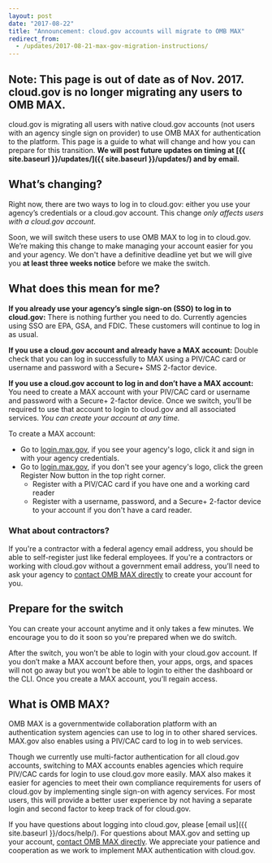 ```yaml
---
layout: post
date: "2017-08-22"
title: "Announcement: cloud.gov accounts will migrate to OMB MAX"
redirect_from:
  - /updates/2017-08-21-max-gov-migration-instructions/
---
```


## Note: This page is out of date as of Nov. 2017. cloud.gov is no longer migrating any users to OMB MAX.

cloud.gov is migrating all users with native cloud.gov accounts (not users with an agency single sign on provider) to use OMB MAX for authentication to the platform. This page is a guide to what will change and how you can prepare for this transition. **We will post future updates on timing at [{{ site.baseurl }}/updates/]({{ site.baseurl }}/updates/) and by email.**

## What’s changing?

Right now, there are two ways to log in to cloud.gov: either you use your agency’s credentials or a cloud.gov account. This change *only affects users with a cloud.gov account*.

Soon, we will switch these users to use OMB MAX to log in to cloud.gov. We’re making this change to make managing your account easier for you and your agency. We don't have a definitive deadline yet but we will give you __at least three weeks notice__ before we make the switch.

## What does this mean for me?

**If you already use your agency’s single sign-on (SSO) to log in to cloud.gov:** There is nothing further you need to do. Currently agencies using SSO are EPA, GSA, and FDIC. These customers will continue to log in as usual.

**If you use a cloud.gov account and already have a MAX account:** Double check that you can log in successfully to MAX using a PIV/CAC card or username and password with a Secure+ SMS 2-factor device.

**If you use a cloud.gov account to log in and don’t have a MAX account:** You need to create a MAX account with your PIV/CAC card or username and password with a Secure+ 2-factor device. Once we switch, you’ll be required to use that account to login to cloud.gov and all associated services. *You can create your account at any time.*

To create a MAX account:

* Go to [login.max.gov](https://login.max.gov), if you see your agency's logo, click it and sign in with your agency credentials.
* Go to [login.max.gov](https://login.max.gov), if you don't see your agency's logo, click the green Register Now button in the top right corner.
  * Register with a PIV/CAC card if you have one and a working card reader
  * Register with a username, password, and a Secure+ 2-factor device to your account if you don't have a card reader.

### What about contractors?

If you're a contractor with a federal agency email address, you should be able to self-register just like federal employees. If you're a contractors or working with cloud.gov without a government email address, you’ll need to ask your agency to [contact OMB MAX directly](https://max.gov/maxportal/home.action) to create your account for you.

## Prepare for the switch

You can create your account anytime and it only takes a few minutes. We encourage you to do it soon so you're prepared when we do switch.

After the switch, you won’t be able to login with your cloud.gov account. If you don’t make a MAX account before then, your apps, orgs, and spaces will not go away but you won’t be able to login to either the dashboard or the CLI. Once you create a MAX account, you’ll regain access.

## What is OMB MAX?

OMB MAX is a governmentwide collaboration platform with an authentication system agencies can use to log in to other shared services. MAX.gov also enables using a PIV/CAC card to log in to web services.

Though we currently use multi-factor authentication for all cloud.gov accounts, switching to MAX accounts enables agencies which require PIV/CAC cards for login to use cloud.gov more easily. MAX also makes it easier for agencies to meet their own compliance requirements for users of cloud.gov by implementing single sign-on with agency services. For most users, this will provide a better user experience by not having a separate login and second factor to keep track of for cloud.gov.

If you have questions about logging into cloud.gov, please [email us]({{ site.baseurl }}/docs/help/). For questions about MAX.gov and setting up your account, [contact OMB MAX directly](https://max.gov/maxportal/webPage/contactUs.action). We appreciate your patience and cooperation as we work to implement MAX authentication with cloud.gov.
